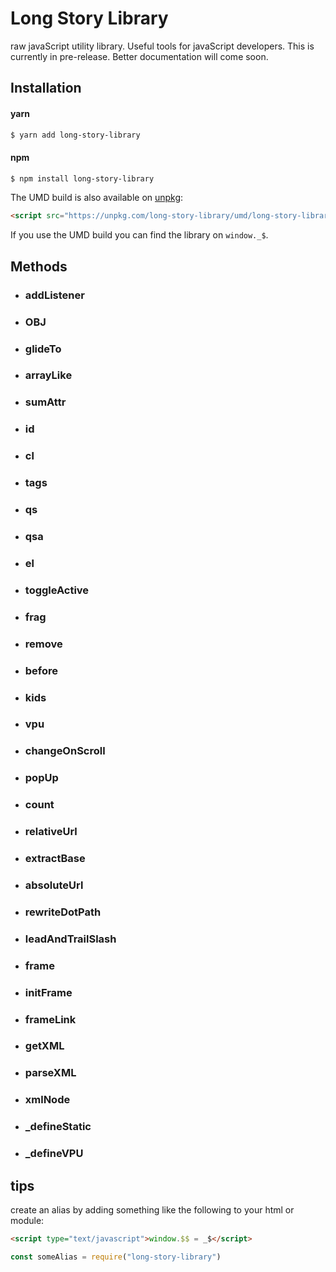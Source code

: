 # Long Story Library

raw javaScript utility library. Useful tools for javaScript developers. This is currently in pre-release. Better documentation will come soon.

## Installation

#### yarn
```sh
$ yarn add long-story-library
```

#### npm
```sh
$ npm install long-story-library
```

The UMD build is also available on [unpkg](https://unpkg.com):

```html
<script src="https://unpkg.com/long-story-library/umd/long-story-library.min.js"></script>
```

If you use the UMD build you can find the library on `window._$`.

## Methods

- ### addListener

- ### OBJ

- ### glideTo

- ### arrayLike

- ### sumAttr

- ### id

- ### cl

- ### tags

- ### qs

- ### qsa

- ### el

- ### toggleActive

- ### frag

- ### remove

- ### before

- ### kids

- ### vpu

- ### changeOnScroll

- ### popUp

- ### count

- ### relativeUrl

- ### extractBase

- ### absoluteUrl

- ### rewriteDotPath

- ### leadAndTrailSlash

- ### frame

- ### initFrame

- ### frameLink

- ### getXML

- ### parseXML

- ### xmlNode

- ### _defineStatic

- ### _defineVPU

## tips
create an alias by adding something like the following to your html or module:
```html
<script type="text/javascript">window.$$ = _$</script>
```
```js
const someAlias = require("long-story-library")
```
